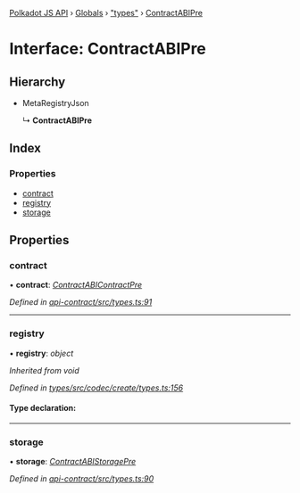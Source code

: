 [Polkadot JS API](../README.md) › [Globals](../globals.md) › ["types"](../modules/_types_.md) › [ContractABIPre](_types_.contractabipre.md)

# Interface: ContractABIPre

## Hierarchy

* MetaRegistryJson

  ↳ **ContractABIPre**

## Index

### Properties

* [contract](_types_.contractabipre.md#contract)
* [registry](_types_.contractabipre.md#registry)
* [storage](_types_.contractabipre.md#storage)

## Properties

###  contract

• **contract**: *[ContractABIContractPre](_types_.contractabicontractpre.md)*

*Defined in [api-contract/src/types.ts:91](https://github.com/polkadot-js/api/blob/ffaea83e3e/packages/api-contract/src/types.ts#L91)*

___

###  registry

• **registry**: *object*

*Inherited from void*

*Defined in [types/src/codec/create/types.ts:156](https://github.com/polkadot-js/api/blob/ffaea83e3e/packages/types/src/codec/create/types.ts#L156)*

#### Type declaration:

___

###  storage

• **storage**: *[ContractABIStoragePre](../modules/_types_.md#contractabistoragepre)*

*Defined in [api-contract/src/types.ts:90](https://github.com/polkadot-js/api/blob/ffaea83e3e/packages/api-contract/src/types.ts#L90)*
